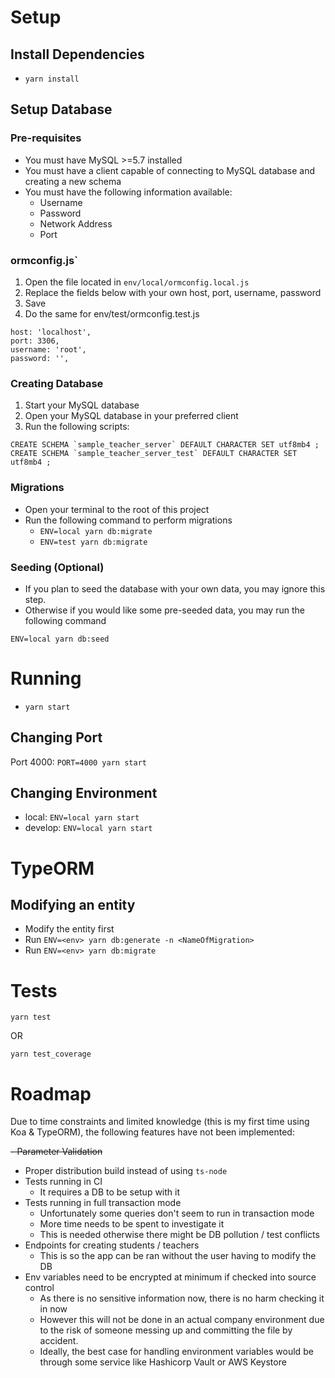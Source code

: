 # Setup

## Install Dependencies

- `yarn install`

## Setup Database

### Pre-requisites

- You must have MySQL >=5.7 installed
- You must have a client capable of connecting to MySQL database and creating a new schema
- You must have the following information available:
  - Username
  - Password
  - Network Address
  - Port

### ormconfig.js`

1) Open the file located in `env/local/ormconfig.local.js`
2) Replace the fields below with your own host, port, username, password
3) Save
4) Do the same for env/test/ormconfig.test.js
```
host: 'localhost',
port: 3306,
username: 'root',
password: '',
```

### Creating Database

1) Start your MySQL database
2) Open your MySQL database in your preferred client
3) Run the following scripts:

```
CREATE SCHEMA `sample_teacher_server` DEFAULT CHARACTER SET utf8mb4 ;
CREATE SCHEMA `sample_teacher_server_test` DEFAULT CHARACTER SET utf8mb4 ;
```

### Migrations

- Open your terminal to the root of this project
- Run the following command to perform migrations
  - `ENV=local yarn db:migrate`
  - `ENV=test yarn db:migrate`
  
### Seeding (Optional)

- If you plan to seed the database with your own data, you may ignore this step.
- Otherwise if you would like some pre-seeded data, you may run the following command

`ENV=local yarn db:seed`

# Running

- `yarn start`

## Changing Port

Port 4000: `PORT=4000 yarn start`

## Changing Environment

- local: `ENV=local yarn start`
- develop: `ENV=local yarn start`

# TypeORM

## Modifying an entity
- Modify the entity first
- Run `ENV=<env> yarn db:generate -n <NameOfMigration>`
- Run `ENV=<env> yarn db:migrate`

# Tests

`yarn test`

OR

`yarn test_coverage`

# Roadmap

Due to time constraints and limited knowledge (this is my first time using Koa & TypeORM), the following features have not been implemented:

~~- Parameter Validation~~
- Proper distribution build instead of using `ts-node`
- Tests running in CI
  - It requires a DB to be setup with it
- Tests running in full transaction mode
  - Unfortunately some queries don't seem to run in transaction mode
  - More time needs to be spent to investigate it
  - This is needed otherwise there might be DB pollution / test conflicts
- Endpoints for creating students / teachers
  - This is so the app can be ran without the user having to modify the DB
- Env variables need to be encrypted at minimum if checked into source control
  - As there is no sensitive information now, there is no harm checking it in now
  - However this will not be done in an actual company environment due to the risk of someone messing up and committing the file by accident.
  - Ideally, the best case for handling environment variables would be through some service like Hashicorp Vault or AWS Keystore

